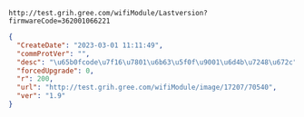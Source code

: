 `http://test.grih.gree.com/wifiModule/Lastversion?firmwareCode=362001066221`

```json
{
  "CreateDate": "2023-03-01 11:11:49",
  "commProtVer": "",
  "desc": "\u65b0fcode\u7f16\u7801\u6b63\u5f0f\u9001\u6d4b\u7248\u672c",
  "forcedUpgrade": 0,
  "r": 200,
  "url": "http://test.grih.gree.com/wifiModule/image/17207/70540",
  "ver": "1.9"
}
```
